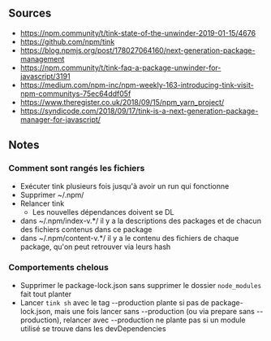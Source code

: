## Sources
 - https://npm.community/t/tink-state-of-the-unwinder-2019-01-15/4676
 - https://github.com/npm/tink
 - https://blog.npmjs.org/post/178027064160/next-generation-package-management
 - https://npm.community/t/tink-faq-a-package-unwinder-for-javascript/3191
 - https://medium.com/npm-inc/npm-weekly-163-introducing-tink-visit-npm-communitys-75ec64ddf05f
 - https://www.theregister.co.uk/2018/09/15/npm_yarn_project/
 - https://syndicode.com/2018/09/17/tink-is-a-next-generation-package-manager-for-javascript/

## Notes
### Comment sont rangés les fichiers
 - Exécuter tink plusieurs fois jusqu'à avoir un run qui fonctionne
 - Supprimer ~/.npm/
 - Relancer tink
    * Les nouvelles dépendances doivent se DL
 - dans ~/.npm/index-v.*/ il y a la descriptions des packages et de chacun des fichiers contenus dans ce package
 - dans ~/.npm/content-v.*/ il y a le contenu des fichiers de chaque package, qu'on peut retrouver via leurs hash

### Comportements chelous
 - Supprimer le package-lock.json sans supprimer le dossier `node_modules` fait tout planter
 - Lancer `tink sh` avec le tag --production plante si pas de package-lock.json, mais une fois lancer sans --production (ou via prepare sans --production), relancer avec --production ne plante pas si un module utilisé se trouve dans les devDependencies
